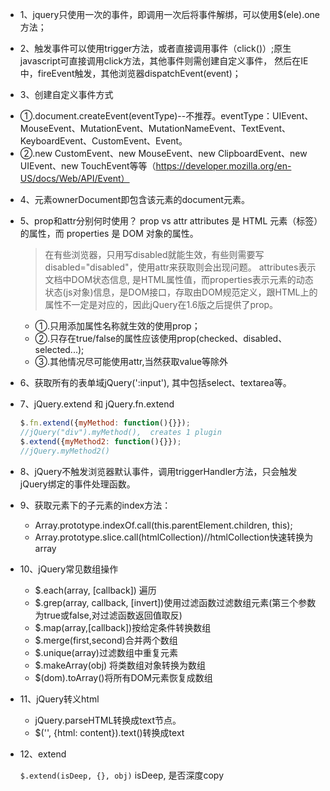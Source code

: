 * 1、jquery只使用一次的事件，即调用一次后将事件解绑，可以使用$(ele).one方法；

* 2、触发事件可以使用trigger方法，或者直接调用事件（click()）;原生javascript可直接调用click方法，其他事件则需创建自定义事件，
然后在IE中，fireEvent触发，其他浏览器dispatchEvent(event)；

* 3、创建自定义事件方式
- ①.document.createEvent(eventType)--不推荐。eventType：UIEvent、MouseEvent、MutationEvent、MutationNameEvent、TextEvent、
KeyboardEvent、CustomEvent、Event。
- ②.new CustomEvent、new MouseEvent、new ClipboardEvent、new UIEvent、new TouchEvent等等（https://developer.mozilla.org/en-US/docs/Web/API/Event）

* 4、元素ownerDocument即包含该元素的document元素。

* 5、prop和attr分别何时使用？ prop vs attr
  attributes 是 HTML 元素（标签）的属性，而 properties 是 DOM 对象的属性。
  > 在有些浏览器，只用写disabled就能生效，有些则需要写disabled="disabled"，使用attr来获取则会出现问题。
  attributes表示文档中DOM状态信息, 是HTML属性值，而properties表示元素的动态状态(js对象)信息，是DOM接口，存取由DOM规范定义，跟HTML上的属性不一定是对应的，因此jQuery在1.6版之后提供了prop。
  - ①.只用添加属性名称就生效的使用prop；
  - ②.只存在true/false的属性应该使用prop(checked、disabled、selected...);
  - ③.其他情况尽可能使用attr,当然获取value等除外

* 6、获取所有的表单域jQuery(':input'), 其中包括select、textarea等。

* 7、jQuery.extend 和 jQuery.fn.extend
    ```js
    $.fn.extend({myMethod: function(){}});
    //jQuery("div").myMethod(),  creates 1 plugin
    $.extend({myMethod2: function(){}});
    //jQuery.myMethod2()
    ```

* 8、jQuery不触发浏览器默认事件，调用triggerHandler方法，只会触发jQuery绑定的事件处理函数。

* 9、获取元素下的子元素的index方法：
  - Array.prototype.indexOf.call(this.parentElement.children, this);
  - Array.prototype.slice.call(htmlCollection)//htmlCollection快速转换为array

* 10、jQuery常见数组操作
  - $.each(array, [callback]) 遍历
  - $.grep(array, callback, [invert])使用过滤函数过滤数组元素(第三个参数为true或false,对过滤函数返回值取反)
  - $.map(array,[callback])按给定条件转换数组
  - $.merge(first,second)合并两个数组
  - $.unique(array)过滤数组中重复元素
  - $.makeArray(obj) 将类数组对象转换为数组
  - $(dom).toArray()将所有DOM元素恢复成数组

* 11、jQuery转义html

  - jQuery.parseHTML转换成text节点。
  - $('<span />', {html: content}).text()转换成text

* 12、extend

  `$.extend(isDeep, {}, obj)` isDeep, 是否深度copy
